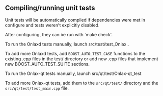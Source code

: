 Compiling/running unit tests
------------------------------------

Unit tests will be automatically compiled if dependencies were met in configure
and tests weren't explicitly disabled.

After configuring, they can be run with 'make check'.

To run the Onlaxd tests manually, launch src/test/test_Onlax .

To add more Onlaxd tests, add `BOOST_AUTO_TEST_CASE` functions to the existing
.cpp files in the test/ directory or add new .cpp files that
implement new BOOST_AUTO_TEST_SUITE sections.

To run the Onlax-qt tests manually, launch src/qt/test/Onlax-qt_test

To add more Onlax-qt tests, add them to the `src/qt/test/` directory and
the `src/qt/test/test_main.cpp` file.

